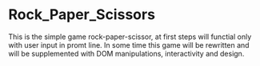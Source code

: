# Rock_Paper_Scissors

This is the simple game rock-paper-scissor, at first steps will functial only with user input in promt line.
In some time this game will be rewritten and will be supplemented with DOM manipulations, interactivity and design.
